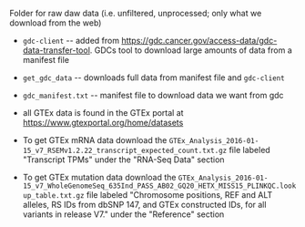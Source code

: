 Folder for raw daw data (i.e. unfiltered, unprocessed; only what we download from the web)

- `gdc-client` -- added from https://gdc.cancer.gov/access-data/gdc-data-transfer-tool. GDCs tool to download large amounts of data from a manifest file 

- `get_gdc_data` -- downloads full data from manifest file and `gdc-client`

- `gdc_manifest.txt` -- manifest file to download data we want from gdc

- all GTEx data is found in the GTEx portal at https://www.gtexportal.org/home/datasets

- To get GTEx mRNA data download the `GTEx_Analysis_2016-01-15_v7_RSEMv1.2.22_transcript_expected_count.txt.gz` file labeled "Transcript TPMs" under the "RNA-Seq Data" section

- To get GTEx mutation data download the `GTEx_Analysis_2016-01-15_v7_WholeGenomeSeq_635Ind_PASS_AB02_GQ20_HETX_MISS15_PLINKQC.lookup_table.txt.gz` file labeled "Chromosome positions, REF and ALT alleles, RS IDs from dbSNP 147, and GTEx constructed IDs, for all variants in release V7." under the "Reference" section